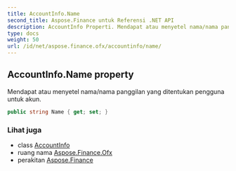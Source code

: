 ```yaml
---
title: AccountInfo.Name
second_title: Aspose.Finance untuk Referensi .NET API
description: AccountInfo Properti. Mendapat atau menyetel nama/nama panggilan yang ditentukan pengguna untuk akun.
type: docs
weight: 50
url: /id/net/aspose.finance.ofx/accountinfo/name/
---
```

## AccountInfo.Name property

Mendapat atau menyetel nama/nama panggilan yang ditentukan pengguna untuk akun.

```csharp
public string Name { get; set; }
```

### Lihat juga

* class [AccountInfo](../)
* ruang nama [Aspose.Finance.Ofx](../../accountinfo/)
* perakitan [Aspose.Finance](../../../)


